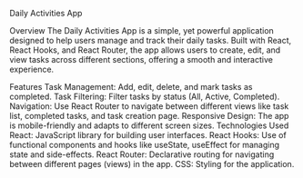Daily Activities App

Overview
The Daily Activities App is a simple, yet powerful application designed to help users manage and track their daily tasks. Built with React, React Hooks, and React Router, the app allows users to create, edit, and view tasks across different sections, offering a smooth and interactive experience.

Features
Task Management: Add, edit, delete, and mark tasks as completed.
Task Filtering: Filter tasks by status (All, Active, Completed).
Navigation: Use React Router to navigate between different views like task list, completed tasks, and task creation page.
Responsive Design: The app is mobile-friendly and adapts to different screen sizes.
Technologies Used
React: JavaScript library for building user interfaces.
React Hooks: Use of functional components and hooks like useState, useEffect for managing state and side-effects.
React Router: Declarative routing for navigating between different pages (views) in the app.
CSS: Styling for the application.
